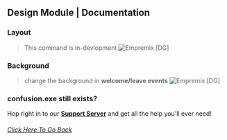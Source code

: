 ## Design Module | Documentation

### **Layout**
> This command is in-devlopment
![Empremix [DG]](https://cdn.discordapp.com/attachments/716657082157236254/716678139987623956/exlayout.png)

### **Background**
> change the background in **welcome/leave events**
![Empremix [DG]](https://cdn.discordapp.com/attachments/716657082157236254/716678132773421096/exbackground.png)

### confusion.exe still exists? 
Hop right in to our [**Support Server**](https://discord.gg/HA7UCtr) and get all the help you'll ever need!




###### [Click Here To Go Back](https://github.com/TheHQE/Empremix/tree/master/Documentation/Free/README.MD)
